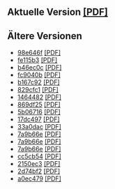 ## Aktuelle Version [[PDF]](https://github.com/sebastianpech/julia-skriptum/raw/builds/julia-skriptum.pdf)

## Ältere Versionen
- [98e646f](https://github.com/sebastianpech/julia-skriptum/commit/98e646f1d5c29d06635dd5df5181aa1bd627f76e) [[PDF]](https://github.com/sebastianpech/julia-skriptum/raw/builds/98e646f-julia-skriptum.pdf)
- [fe115b3](https://github.com/sebastianpech/julia-skriptum/commit/fe115b3bdf62a9c65e5a8ec7742d7b7cd83a378e) [[PDF]](https://github.com/sebastianpech/julia-skriptum/raw/builds/fe115b3-julia-skriptum.pdf)
- [b46ec0c](https://github.com/sebastianpech/julia-skriptum/commit/b46ec0cc7ef2135d9841c0e7578fd7e136e5c843) [[PDF]](https://github.com/sebastianpech/julia-skriptum/raw/builds/b46ec0c-julia-skriptum.pdf)
- [fc9040b](https://github.com/sebastianpech/julia-skriptum/commit/fc9040b5d2b29148ed010fd1055f488ed43c9bf4) [[PDF]](https://github.com/sebastianpech/julia-skriptum/raw/builds/fc9040b-julia-skriptum.pdf)
- [b167c92](https://github.com/sebastianpech/julia-skriptum/commit/b167c922911628152fef16ed4922c5e73df55494) [[PDF]](https://github.com/sebastianpech/julia-skriptum/raw/builds/b167c92-julia-skriptum.pdf)
- [829cfc1](https://github.com/sebastianpech/julia-skriptum/commit/829cfc155a5115e31a6bea3c98c8f97cad844678) [[PDF]](https://github.com/sebastianpech/julia-skriptum/raw/builds/829cfc1-julia-skriptum.pdf)
- [1464482](https://github.com/sebastianpech/julia-skriptum/commit/1464482265fdcfe15358e807d9eb65b35abfa5a5) [[PDF]](https://github.com/sebastianpech/julia-skriptum/raw/builds/1464482-julia-skriptum.pdf)
- [869df25](https://github.com/sebastianpech/julia-skriptum/commit/869df251bc9adeb1bc69f22139bb1153d77be5df) [[PDF]](https://github.com/sebastianpech/julia-skriptum/raw/builds/869df25-julia-skriptum.pdf)
- [5b06716](https://github.com/sebastianpech/julia-skriptum/commit/5b06716df266218a025c0af5e480d36c1ae5f536) [[PDF]](https://github.com/sebastianpech/julia-skriptum/raw/builds/5b06716-julia-skriptum.pdf)
- [17dc497](https://github.com/sebastianpech/julia-skriptum/commit/17dc497e9ec5686e12541f706ef3e92aff586929) [[PDF]](https://github.com/sebastianpech/julia-skriptum/raw/builds/17dc497-julia-skriptum.pdf)
- [33a0dac](https://github.com/sebastianpech/julia-skriptum/commit/33a0dac4e56b8c359858ffd272c9d2d5dc6db2f9) [[PDF]](https://github.com/sebastianpech/julia-skriptum/raw/builds/33a0dac-julia-skriptum.pdf)
- [7a9b66e](https://github.com/sebastianpech/julia-skriptum/commit/7a9b66e016d0a7a71e32deb8ea26971d04a9c941) [[PDF]](https://github.com/sebastianpech/julia-skriptum/raw/builds/7a9b66e-julia-skriptum.pdf)
- [7a9b66e](https://github.com/sebastianpech/julia-skriptum/commit/7a9b66e016d0a7a71e32deb8ea26971d04a9c941) [[PDF]](https://github.com/sebastianpech/julia-skriptum/raw/builds/7a9b66e-julia-skriptum.pdf)
- [7a9b66e](https://github.com/sebastianpech/julia-skriptum/commit/7a9b66e016d0a7a71e32deb8ea26971d04a9c941) [[PDF]](https://github.com/sebastianpech/julia-skriptum/raw/builds/7a9b66e-julia-skriptum.pdf)
- [cc5cb54](https://github.com/sebastianpech/julia-skriptum/commit/cc5cb54a580d8d84aaf5211c6a75d4dba28a72ce) [[PDF]](https://github.com/sebastianpech/julia-skriptum/raw/builds/cc5cb54-julia-skriptum.pdf)
- [2150ec3](https://github.com/sebastianpech/julia-skriptum/commit/2150ec309f1f80c16d29865f3c1540c6707250e7) [[PDF]](https://github.com/sebastianpech/julia-skriptum/raw/builds/2150ec3-julia-skriptum.pdf)
- [2d74bf2](https://github.com/sebastianpech/julia-skriptum/commit/2d74bf2abfa670772b74f737414acb7ab3579bb5) [[PDF]](https://github.com/sebastianpech/julia-skriptum/raw/builds/2d74bf2-julia-skriptum.pdf)
- [a0ec479](https://github.com/sebastianpech/julia-skriptum/commit/a0ec47968b741e5a6f6600edf290a84d93e7913e) [[PDF]](https://github.com/sebastianpech/julia-skriptum/raw/builds/a0ec479-julia-skriptum.pdf)
